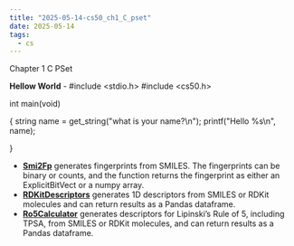 ```yaml
---
title: "2025-05-14-cs50_ch1_C_pset"
date: 2025-05-14
tags:
  - cs
---
```

Chapter 1 C PSet 

**Hellow World** \- #include <stdio.h>
#include <cs50.h>

int main(void)

{
    string name = get_string("what is your name?\n");
    printf("Hello %s\n", name);

}


* [**Smi2Fp**](https://useful-rdkit-utils.readthedocs.io/en/latest/descriptors.html#useful_rdkit_utils.descriptors.Smi2Fp) generates fingerprints from SMILES. The fingerprints can be binary or counts, and the function returns the fingerprint as either an ExplicitBitVect or a numpy array.  
* [**RDKitDescriptors**](https://useful-rdkit-utils.readthedocs.io/en/latest/descriptors.html#useful_rdkit_utils.descriptors.RDKitDescriptors) generates 1D descriptors from SMILES or RDKit molecules and can return results as a Pandas dataframe.  
* [**Ro5Calculator**](https://useful-rdkit-utils.readthedocs.io/en/latest/descriptors.html#useful_rdkit_utils.descriptors.Ro5Calculator) generates descriptors for Lipinski’s Rule of 5, including TPSA, from SMILES or RDKit molecules, and can return results as a Pandas dataframe.


